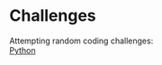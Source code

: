 # Challenges

Attempting random coding challenges:</br>
                        [Python](https://github.com/rittythomas/CodeChallenges/tree/master/Python)
